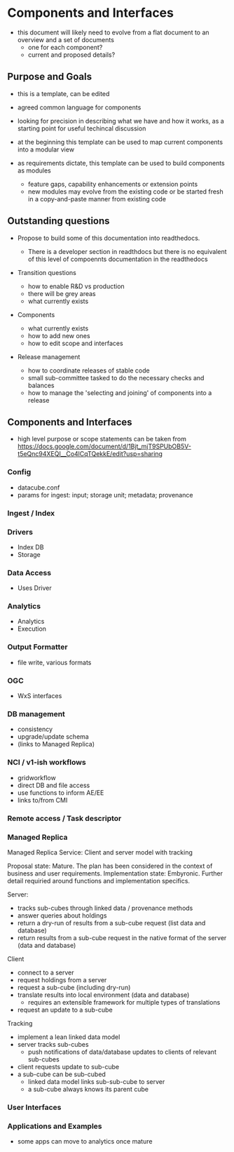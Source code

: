 # Components and Interfaces

* this document will likely need to evolve from a flat document to an overview and a set of documents
  * one for each component?
  * current and proposed details?

## Purpose and Goals

* this is a template, can be edited
* agreed common language for components

* looking for precision in describing what we have and how it works, as a starting point for useful techincal discussion

* at the beginning this template can be used to map current components into a modular view
* as requirements dictate, this template can be used to build components as modules
  * feature gaps, capability enhancements or extension points
  * new modules may evolve from the existing code or be started fresh in a copy-and-paste manner from existing code

## Outstanding questions

* Propose to build some of this documentation into readthedocs.
  * There is a developer section in readthdocs but there is no equivalent of this level of compoennts documentation in the readthedocs

* Transition questions
  * how to enable R&D vs production
  * there will be grey areas
  * what currently exists

* Components
  * what currently exists
  * how to add new ones
  * how to edit scope and interfaces

* Release management
  * how to coordinate releases of stable code
  * small sub-committee tasked to do the necessary checks and balances
  * how to manage the 'selecting and joining' of components into a release

## Components and Interfaces
* high level purpose or scope statements can be taken from https://docs.google.com/document/d/1Bjt_mjT9SPUbOB5V-t5eQnc94XEQI__Co4lCqTQekkE/edit?usp=sharing

### Config

* datacube.conf
* params for ingest: input; storage unit; metadata; provenance

### Ingest / Index

### Drivers
* Index DB
* Storage

### Data Access
* Uses Driver

### Analytics
* Analytics
* Execution

### Output Formatter
* file write, various formats

### OGC
* WxS interfaces

### DB management
* consistency
* upgrade/update schema
* (links to Managed Replica)

### NCI / v1-ish workflows
* gridworkflow
* direct DB and file access
* use functions to inform AE/EE
* links to/from CMI

### Remote access / Task descriptor

### Managed Replica
Managed Replica Service: Client and server model with tracking

Proposal state: Mature. The plan has been considered in the context of business and user requirements.
Implementation state: Embyronic. Further detail requiried around functions and implementation specifics.

Server:
* tracks sub-cubes through linked data / provenance methods
* answer queries about holdings
* return a dry-run of results from a sub-cube request (list data and database)
* return results from a sub-cube request in the native format of the server (data and database)

Client
* connect to a server
* request holdings from a server
* request a sub-cube (including dry-run)
* translate results into local environment (data and database)
  * requires an extensible framework for multiple types of translations
* request an update to a sub-cube

Tracking
* implement a lean linked data model
* server tracks sub-cubes
  * push notifications of data/database updates to clients of relevant sub-cubes
* client requests update to sub-cube
* a sub-cube can be sub-cubed
  * linked data model links sub-sub-cube to server
  * a sub-cube always knows its parent cube

### User Interfaces

### Applications and Examples
* some apps can move to analytics once mature
